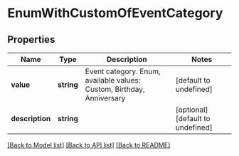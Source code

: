 # EnumWithCustomOfEventCategory

## Properties
Name | Type | Description | Notes
---- | ---- | ----------- | -----
**value** | **string** | Event category. Enum, available values: Custom, Birthday, Anniversary | [default to undefined]
**description** | **string** |  | [optional] [default to undefined]


[[Back to Model list]](README.md#documentation-for-models) [[Back to API list]](README.md#documentation-for-api-endpoints) [[Back to README]](README.md)
